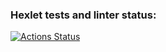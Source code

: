 ### Hexlet tests and linter status:
[![Actions Status](https://github.com/Hamsterrific/frontend-project-44/workflows/hexlet-check/badge.svg)](https://github.com/Hamsterrific/frontend-project-44/actions)